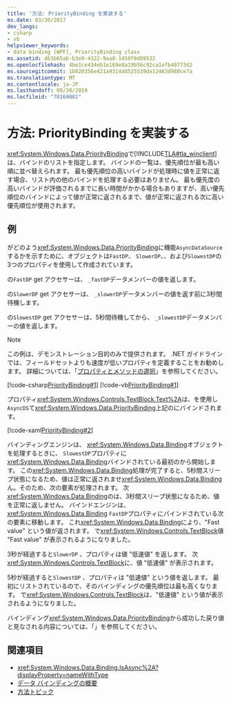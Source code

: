 ```yaml
---
title: '方法: PriorityBinding を実装する'
ms.date: 03/30/2017
dev_langs:
- csharp
- vb
helpviewer_keywords:
- data binding [WPF], PriorityBinding class
ms.assetid: d63b65ab-b3e9-4322-9aa8-1450f8d89532
ms.openlocfilehash: 4be1ce434eb1e169e8a19b56c92ca1efb48773d2
ms.sourcegitcommit: 1b020356e421a9314dd525539da12463d980ce7a
ms.translationtype: MT
ms.contentlocale: ja-JP
ms.lasthandoff: 08/30/2019
ms.locfileid: "70169081"
---
```

# <a name="how-to-implement-prioritybinding"></a>方法: PriorityBinding を実装する
<xref:System.Windows.Data.PriorityBinding>で[!INCLUDE[TLA#tla_winclient](../../../../includes/tlasharptla-winclient-md.md)]は、バインドのリストを指定します。 バインドの一覧は、優先順位が最も高い順に並べ替えられます。 最も優先順位の高いバインドが処理時に値を正常に返す場合、リスト内の他のバインドを処理する必要はありません。 最も優先度の高いバインドが評価されるまでに長い時間がかかる場合もありますが、高い優先順位のバインドによって値が正常に返されるまで、値が正常に返される次に高い優先順位が使用されます。  
  
## <a name="example"></a>例  
 がどのよう<xref:System.Windows.Data.PriorityBinding>に機能`AsyncDataSource`するかを示すために、オブジェクトは`FastDP`、 `SlowerDP`、、および`SlowestDP`の3つのプロパティを使用して作成されています。  
  
 の`FastDP` get アクセサーは、 `_fastDP`データメンバーの値を返します。  
  
 の`SlowerDP` get アクセサーは、 `_slowerDP`データメンバーの値を返す前に3秒間待機します。  
  
 の`SlowestDP` get アクセサーは、5秒間待機してから、 `_slowestDP`データメンバーの値を返します。  
  
> [!NOTE]
> この例は、デモンストレーション目的のみで提供されます。 .NET ガイドラインでは、フィールドセットよりも速度が低いプロパティを定義することをお勧めします。 詳細については、「[プロパティとメソッドの選択](https://docs.microsoft.com/previous-versions/dotnet/netframework-4.0/ms229054(v=vs.100))」を参照してください。  
  
 [!code-csharp[PriorityBinding#1](~/samples/snippets/csharp/VS_Snippets_Wpf/PriorityBinding/CSharp/Window1.xaml.cs#1)]
 [!code-vb[PriorityBinding#1](~/samples/snippets/visualbasic/VS_Snippets_Wpf/PriorityBinding/VisualBasic/AsyncDataSource.vb#1)]  
  
 プロパティ<xref:System.Windows.Controls.TextBlock.Text%2A>は、を使用し`AsyncDS`て<xref:System.Windows.Data.PriorityBinding>上記のにバインドされます。  
  
 [!code-xaml[PriorityBinding#2](~/samples/snippets/csharp/VS_Snippets_Wpf/PriorityBinding/CSharp/Window1.xaml#2)]  
  
 バインディングエンジンは、 <xref:System.Windows.Data.Binding>オブジェクトを処理するときに、 `SlowestDP`プロパティに<xref:System.Windows.Data.Binding>バインドされている最初のから開始します。 この<xref:System.Windows.Data.Binding>処理が完了すると、5秒間スリープ状態になるため、値は正常に返されませ<xref:System.Windows.Data.Binding>ん。そのため、次の要素が処理されます。 次<xref:System.Windows.Data.Binding>のは、3秒間スリープ状態になるため、値を正常に返しません。 バインドエンジンは、 <xref:System.Windows.Data.Binding> `FastDP`プロパティにバインドされている次の要素に移動します。 これ<xref:System.Windows.Data.Binding>により、"Fast value" という値が返されます。 で<xref:System.Windows.Controls.TextBlock>値 "Fast value" が表示されるようになりました。  
  
 3秒が経過すると`SlowerDP` 、プロパティは値 "低速値" を返します。 次<xref:System.Windows.Controls.TextBlock>に、値 "低速値" が表示されます。  
  
 5秒が経過すると`SlowestDP` 、プロパティは "低速値" という値を返します。 最初にリストされているので、そのバインディングの優先順位は最も高くなります。 で<xref:System.Windows.Controls.TextBlock>は、"低速値" という値が表示されるようになりました。  
  
 バインディング<xref:System.Windows.Data.PriorityBinding>から成功した戻り値と見なされる内容については、「」を参照してください。  
  
## <a name="see-also"></a>関連項目

- <xref:System.Windows.Data.Binding.IsAsync%2A?displayProperty=nameWithType>
- [データ バインディングの概要](data-binding-overview.md)
- [方法トピック](data-binding-how-to-topics.md)
